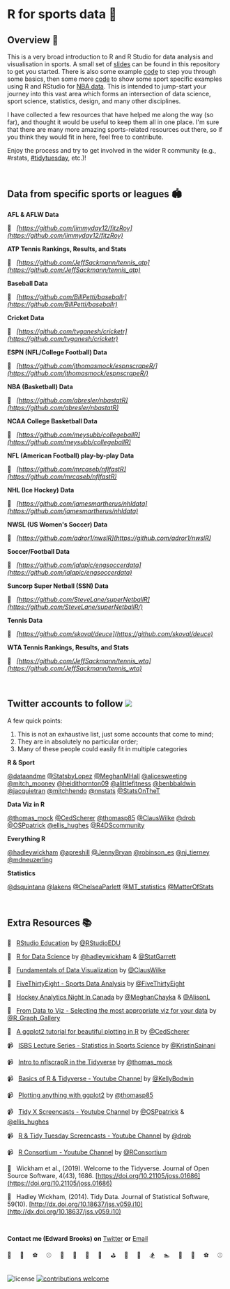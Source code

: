 # R for sports data 🏀                    

## Overview 💬

This is a very broad introduction to R and R Studio for data analysis and visualisation in sports. A small set of [slides](/slides/slides.html) can be found in this repository to get you started. There is also some example [code](/scripts/basics_in_r.R) to step you through some basics, then some more [code](/scripts/NBA_data_in_r.R) to show some sport specific examples using R and RStudio for [NBA data](/data/NBA_2017-18_AdvancedStats_Salary.csv). This is intended to jump-start your journey into this vast area which forms an intersection of data science, sport science, statistics, design, and many other disciplines.

I have collected a few resources that have helped me along the way (so far), and thought it would be useful to keep them all in one place. I'm sure that there are many more amazing sports-related resources out there, so if you think they would fit in here, feel free to contribute. 

Enjoy the process and try to get involved in the wider R community (e.g., #rstats, [#tidytuesday](https://github.com/rfordatascience/tidytuesday), etc.)!


<br />

## Data from specific sports or leagues 🏟️

**AFL & AFLW Data**

🔗 &nbsp; *[https://github.com/jimmyday12/fitzRoy](https://github.com/jimmyday12/fitzRoy)*

**ATP Tennis Rankings, Results, and Stats**

🔗 &nbsp; *[https://github.com/JeffSackmann/tennis_atp](https://github.com/JeffSackmann/tennis_atp)*

**Baseball Data**

🔗 &nbsp; *[https://github.com/BillPetti/baseballr](https://github.com/BillPetti/baseballr)* 

**Cricket Data**

🔗 &nbsp; *[https://github.com/tvganesh/cricketr](https://github.com/tvganesh/cricketr)* 

**ESPN (NFL/College Football) Data**

🔗 &nbsp; *[https://github.com/jthomasmock/espnscrapeR/](https://github.com/jthomasmock/espnscrapeR/)*

**NBA (Basketball) Data**

🔗 &nbsp; *[https://github.com/abresler/nbastatR](https://github.com/abresler/nbastatR)* 

**NCAA College Basketball Data**

🔗 &nbsp; *[https://github.com/meysubb/collegeballR](https://github.com/meysubb/collegeballR)* 

**NFL (American Football) play-by-play Data**

🔗 &nbsp; *[https://github.com/mrcaseb/nflfastR](https://github.com/mrcaseb/nflfastR)* 

**NHL (Ice Hockey) Data**

🔗 &nbsp; *[https://github.com/jamesmartherus/nhldata](https://github.com/jamesmartherus/nhldata)* 

**NWSL (US Women's Soccer) Data**

🔗 &nbsp; *[https://github.com/adror1/nwslR](https://github.com/adror1/nwslR)* 

**Soccer/Football Data**

🔗 &nbsp; *[https://github.com/jalapic/engsoccerdata](https://github.com/jalapic/engsoccerdata)* 

**Suncorp Super Netball (SSN) Data**

🔗 &nbsp; *[https://github.com/SteveLane/superNetballR](https://github.com/SteveLane/superNetballR/)* 

**Tennis Data**

🔗 &nbsp; *[https://github.com/skoval/deuce](https://github.com/skoval/deuce)*

**WTA Tennis Rankings, Results, and Stats**

🔗 &nbsp; *[https://github.com/JeffSackmann/tennis_wta](https://github.com/JeffSackmann/tennis_wta)*

<br />

## Twitter accounts to follow <img src="https://img.icons8.com/fluent/48/000000/twitter.png"/>
A few quick points:
1. This is not an exhaustive list, just some accounts that come to mind; 
2. They are in absolutely no particular order;
3. Many of these people could easily fit in multiple categories

**R & Sport**

[@dataandme](https://twitter.com/dataandme)
[@StatsbyLopez](https://twitter.com/StatsbyLopez)
[@MeghanMHall](https://twitter.com/MeghanMHall)
[@alicesweeting](https://twitter.com/alicesweeting)
[@mitch_mooney](https://twitter.com/mitch_mooney)
[@heidithornton09](https://twitter.com/heidithornton09)
[@alittlefitness](https://twitter.com/alittlefitness)
[@benbbaldwin](https://twitter.com/benbbaldwin)
[@jacquietran](https://twitter.com/jacquietran)
[@mitchhendo](https://twitter.com/mitchhendo)
[@nnstats](https://twitter.com/nnstats)
[@StatsOnTheT](https://twitter.com/StatsOnTheT)

**Data Viz in R**

[@thomas_mock](https://twitter.com/thomas_mock)
[@CedScherer](https://twitter.com/CedScherer)
[@thomasp85](https://twitter.com/thomasp85)
[@ClausWilke](https://twitter.com/@ClausWilke)
[@drob](https://twitter.com/drob)
[@OSPpatrick](https://twitter.com/OSPpatrick)
[@ellis_hughes](https://twitter.com/ellis_hughes)
[@R4DScommunity](https://twitter.com/R4DScommunity)


**Everything R**

[@hadleywickham](https://twitter.com/hadleywickham)
[@apreshill](https://twitter.com/apreshill)
[@JennyBryan](https://twitter.com/JennyBryan)
[@robinson_es](https://twitter.com/robinson_es)
[@nj_tierney](https://twitter.com/nj_tierney)
[@mdneuzerling](https://twitter.com/mdneuzerling)


**Statistics**

[@dsquintana](https://twitter.com/dsquintana)
[@lakens](https://twitter.com/lakens)
[@ChelseaParlett](https://twitter.com/ChelseaParlett)
[@MT_statistics](https://twitter.com/MT_statistics)
[@MatterOfStats](https://twitter.com/MatterOfStats)

<br />

## Extra Resources 📚

📑 &nbsp; [RStudio Education](https://education.rstudio.com/) by [@RStudioEDU](https://twitter.com/RStudioEDU)

📑 &nbsp; [R for Data Science](https://r4ds.had.co.nz/) by [@hadleywickham](https://twitter.com/hadleywickham) & [@StatGarrett](https://twitter.com/StatGarrett)

📑 &nbsp; [Fundamentals of Data Visualization](https://serialmentor.com/dataviz/) by [@ClausWilke](https://twitter.com/ClausWilke)

📑 &nbsp; [FiveThirtyEight - Sports Data Analysis](https://fivethirtyeight.com/sports/) by [@FiveThirtyEight](https://twitter.com/FiveThirtyEight)

📑 &nbsp; [Hockey Analytics Night In Canada](https://www.hanic-analytics.com/) by [@MeghanChayka](https://twitter.com/MeghanChayka) & [@AlisonL](https://twitter.com/AlisonL)

📑 &nbsp; [From Data to Viz - Selecting the most appropriate viz for your data](https://www.data-to-viz.com/) by [@R_Graph_Gallery](https://twitter.com/R_Graph_Gallery)

📑 &nbsp; [A ggplot2 tutorial for beautiful plotting in R](https://cedricscherer.netlify.app/2019/08/05/a-ggplot2-tutorial-for-beautiful-plotting-in-r/) by [@CedScherer](https://twitter.com/CedScherer)

📹 &nbsp; [ISBS Lecture Series - Statistics in Sports Science](https://www.youtube.com/watch?v=LKiX54NglCo) by [@KristinSainani](https://twitter.com/KristinSainani)

📹 &nbsp; [Intro to nflscrapR in the Tidyverse](https://www.youtube.com/watch?v=30RerZLFgUQ) by [@thomas_mock](https://twitter.com/thomas_mock)

📹 &nbsp; [Basics of R & Tidyverse - Youtube Channel](https://www.youtube.com/user/SuperKrazy2000/videos) by [@KellyBodwin](https://twitter.com/KellyBodwin)

📹 &nbsp; [Plotting anything with ggplot2](https://www.youtube.com/c/ThomasLinPedersen/videos) by [@thomasp85](https://twitter.com/thomasp85)

📹 &nbsp; [Tidy X Screencasts - Youtube Channel](https://www.youtube.com/channel/UCP8l94xtoemCH_GxByvTuFQ/videos) by [@OSPpatrick](https://twitter.com/OSPpatrick) & [@ellis_hughes](https://twitter.com/ellis_hughes)

📹 &nbsp; [R & Tidy Tuesday Screencasts - Youtube Channel](https://www.youtube.com/user/safe4democracy/videos) by [@drob](https://twitter.com/drob)

📹 &nbsp; [R Consortium - Youtube Channel](https://www.youtube.com/channel/UC_R5smHVXRYGhZYDJsnXTwg/videos) by [@RConsortium](https://twitter.com/RConsortium)

📝 &nbsp; Wickham et al., (2019). Welcome to the Tidyverse. Journal of Open Source Software, 4(43), 1686. [https://doi.org/10.21105/joss.01686](https://doi.org/10.21105/joss.01686)

📝 &nbsp; Hadley Wickham, (2014). Tidy Data. Journal of Statistical Software, 59(10). [http://dx.doi.org/10.18637/jss.v059.i10](http://dx.doi.org/10.18637/jss.v059.i10)

<br />

**Contact me (Edward Brooks) on** [Twitter](https://twitter.com/Ed_R_Brooks) **or** [Email](mailto:edwardbrooksau@gmail.com) 

🏈  &nbsp; &nbsp; 🏀 &nbsp; &nbsp; ⚽ &nbsp; &nbsp; ⚾ &nbsp; &nbsp; 🎾 &nbsp; &nbsp; 🎱 &nbsp; &nbsp; 🏉 &nbsp; &nbsp; 🎳 &nbsp; &nbsp; ⛳ &nbsp; &nbsp; 🏃 &nbsp; &nbsp; 🚴 &nbsp; &nbsp; 🏂 &nbsp; &nbsp; 🏊 &nbsp; &nbsp; 🏈  &nbsp; &nbsp; 🏀 &nbsp; &nbsp; ⚽ &nbsp; &nbsp; ⚾ &nbsp; &nbsp; 


![license](https://img.shields.io/github/license/edbrooks/R_for_sports_data) 
[![contributions welcome](https://img.shields.io/badge/contributions-welcome-brightgreen.svg?style=flat)](https://github.com/dwyl/esta/issues) 
